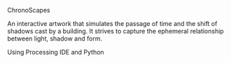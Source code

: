 ChronoScapes

An interactive artwork that simulates the passage of time and the shift of shadows cast by a building.
It strives to capture the ephemeral relationship between light, shadow and form.

Using Processing IDE and Python

